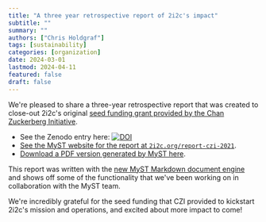 ```yaml
---
title: "A three year retrospective report of 2i2c's impact"
subtitle: ""
summary: ""
authors: ["Chris Holdgraf"]
tags: [sustainability]
categories: [organization]
date: 2024-03-01
lastmod: 2024-04-11
featured: false
draft: false
---
```


We're pleased to share a three-year retrospective report that was created to close-out 2i2c's original [seed funding grant provided by the Chan Zuckerberg Initiative](../../2021/czi-core-support/).

<style>
  figure {
    margin: 0 !important;
    display: inline-flex;
  }
</style>
- See the Zenodo entry here: [![DOI](https://zenodo.org/badge/DOI/10.5281/zenodo.10790818.svg)](https://doi.org/10.5281/zenodo.10790818)
- [See the MyST website for the report at `2i2c.org/report-czi-2021`](https://2i2c.org/report-czi-2021).
- [Download a PDF version generated by MyST here](https://2i2c.org/report-czi-2021/build/report-c7e3595ff6c09f5cc22cc52b8177cd4c.pdf).

This report was written with the [new MyST Markdown document engine](https://mystmd.org) and shows off some of the functionality that we've been working on in collaboration with the MyST team.

We're incredibly grateful for the seed funding that CZI provided to kickstart 2i2c's mission and operations, and excited about more impact to come!
